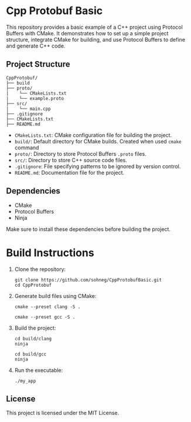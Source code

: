 # Cpp Protobuf Basic

This repository provides a basic example of a C++ project using Protocol Buffers
with CMake. It demonstrates how to set up a simple project structure, integrate
CMake for building, and use Protocol Buffers to define and generate C++ code.

## Project Structure

```
CppProtobuf/
├── build
├── proto/
|    └── CMakeLists.txt
|    └── example.proto
├── src/
|    └── main.cpp
├── .gitignore
├── CMakeLists.txt
├── README.md
```

- `CMakeLists.txt`: CMake configuration file for building the project.
- `build/`: Default directory for CMake builds. Created when used `cmake`
  command
- `proto/`: Directory to store Protocol Buffers `.proto` files.
- `src/`: Directory to store C++ source code files.
- `.gitignore`: File specifying patterns to be ignored by version control.
- `README.md`: Documentation file for the project.

## Dependencies

- CMake
- Protocol Buffers
- Ninja

Make sure to install these dependencies before building the project.

# Build Instructions

1. Clone the repository:

   ```
   git clone https://github.com/sohneg/CppProtobufBasic.git
   cd CppProtobuf
   ```

2. Generate build files using CMake:

   ```
   cmake --preset clang -S .
   ```

   ```
   cmake --preset gcc -S .
   ```

3. Build the project:

   ```
   cd build/clang
   ninja
   ```

   ```
   cd build/gcc
   ninja
   ```

4. Run the executable:

   ```
   ./my_app
   ```

## License

This project is licensed under the MIT License.

